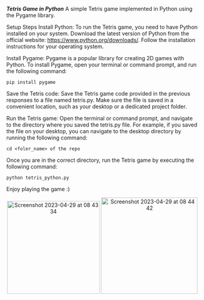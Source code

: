 ***Tetris Game in Python***
A simple Tetris game implemented in Python using the Pygame library.

Setup Steps
Install Python: To run the Tetris game, you need to have Python installed on your system. Download the latest version of Python from the official website: https://www.python.org/downloads/. Follow the installation instructions for your operating system.

Install Pygame: Pygame is a popular library for creating 2D games with Python. To install Pygame, open your terminal or command prompt, and run the following command:

```
pip install pygame
```
Save the Tetris code: Save the Tetris game code provided in the previous responses to a file named tetris.py. Make sure the file is saved in a convenient location, such as your desktop or a dedicated project folder.

Run the Tetris game: Open the terminal or command prompt, and navigate to the directory where you saved the tetris.py file. For example, if you saved the file on your desktop, you can navigate to the desktop directory by running the following command:

```
cd <foler_name> of the repo
```
Once you are in the correct directory, run the Tetris game by executing the following command:

```
python tetris_python.py
```
Enjoy playing the game :) 


<p align="center"!><img width="244" alt="Screenshot 2023-04-29 at 08 43 34" src="https://user-images.githubusercontent.com/7631871/235288139-fe4ba14d-c6cd-4a76-94d1-ab8091327593.png">
<img width="253" alt="Screenshot 2023-04-29 at 08 44 42" src="https://user-images.githubusercontent.com/7631871/235288144-7974fbbd-458f-4340-8866-187fe30bbaa7.png"></p>
